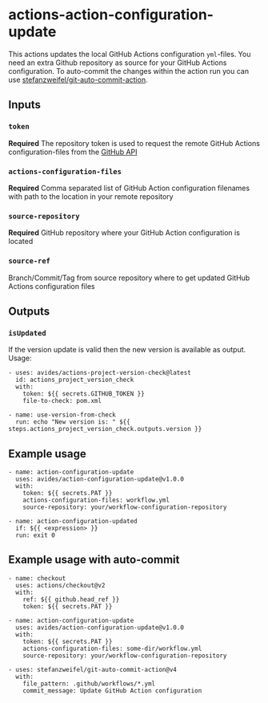 # actions-action-configuration-update

This actions updates the local GitHub Actions configuration `yml`-files. You need an extra Github repository as source for your GitHub Actions configuration. To auto-commit the changes within the action run you can use [stefanzweifel/git-auto-commit-action](https://github.com/stefanzweifel/git-auto-commit-action).

## Inputs

### `token`

**Required** The repository token is used to request the remote GitHub Actions configuration-files from the [GitHub API](https://developer.github.com/v3/repos/contents/#get-contents)

### `actions-configuration-files`

**Required** Comma separated list of GitHub Action configuration filenames with path to the location in your remote repository

### `source-repository`

**Required** GitHub repository where your GitHub Action configuration is located

### `source-ref`

Branch/Commit/Tag from source repository where to get updated GitHub Actions configuration files

## Outputs

### `isUpdated`

If the version update is valid then the new version is available as output. Usage:
```
- uses: avides/actions-project-version-check@latest
  id: actions_project_version_check
  with:
    token: ${{ secrets.GITHUB_TOKEN }}
    file-to-check: pom.xml

- name: use-version-from-check
  run: echo "New version is: " ${{ steps.actions_project_version_check.outputs.version }}
```

## Example usage
```
- name: action-configuration-update
  uses: avides/action-configuration-update@v1.0.0
  with:
    token: ${{ secrets.PAT }}
    actions-configuration-files: workflow.yml
    source-repository: your/workflow-configuration-repository

- name: action-configuration-updated
  if: ${{ <expression> }}
  run: exit 0
```

## Example usage with auto-commit
```
- name: checkout
  uses: actions/checkout@v2
  with:
    ref: ${{ github.head_ref }}
    token: ${{ secrets.PAT }}

- name: action-configuration-update
  uses: avides/action-configuration-update@v1.0.0
  with:
    token: ${{ secrets.PAT }}
    actions-configuration-files: some-dir/workflow.yml
    source-repository: your/workflow-configuration-repository

- uses: stefanzweifel/git-auto-commit-action@v4
  with:
    file_pattern: .github/workflows/*.yml
    commit_message: Update GitHub Action configuration
```

